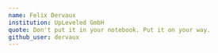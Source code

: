 ```yaml
---
name: Felix Dervaux
institution: UpLeveled GmbH
quote: Don't put it in your notebook. Put it on your way.
github_user: dervaux
---
```


